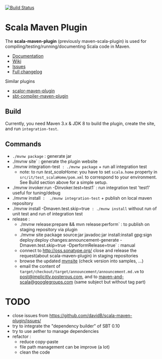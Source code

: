 [![Build Status](https://travis-ci.org/davidB/scala-maven-plugin.svg?branch=master)](https://travis-ci.org/davidB/scala-maven-plugin)

Scala Maven Plugin
==================

The **scala-maven-plugin** (previously maven-scala-plugin) is used for compiling/testing/running/documenting Scala code in Maven.
* [Documentation](https://davidb.github.io/scala-maven-plugin/index.html)
* [Wiki](https://github.com/davidB/scala-maven-plugin/wiki)
* [Issues](https://github.com/davidB/scala-maven-plugin/issues/)
* [Full changelog](https://davidb.github.io/scala-maven-plugin/changes-report.html)

Similar plugins
* [scalor-maven-plugin](https://github.com/random-maven/scalor-maven-plugin)
* [sbt-compiler-maven-plugin](https://github.com/sbt-compiler-maven-plugin/sbt-compiler-maven-plugin)

## Build

Currently, you need Maven 3.x & JDK 8 to build the plugin, create the site, and run `integration-test`.

## Commands

* `./mvnw package` : generate jar
* ./mvnw site` : generate the plugin website
* ./mvnw integration-test` : ./mvnw package` + run all integration test
  * note: to run _test\_scalaHome_: you have to set `scala.home` property in `src/it/test_scalaHome/pom.xml` to correspond to your environment.  See Build section above for a simple setup.
* ./mvnw invoker:run -Dinvoker.test=test1` : run integration test 'test1' useful for tuning/debug
* ./mvnw install` :  ./mvnw integration-test` + publish on local maven repository
* ./mvnw install -Dmaven.test.skip=true` : ./mvnw install` without run of unit test and run of integration test
* release :
  * ./mvnw release:prepare && mvn release:perform` : to publish on staging repository via plugin
  * ./mvnw site package source:jar javadoc:jar install:install gpg:sign deploy:deploy changes:announcement-generate -Dmaven.test.skip=true -DperformRelease=true` : manual
  * connect to http://oss.sonatype.org/ close and release the request(about scala-maven-plugin) in staging repositories
  * browse the updated [mvnsite](https://davidb.github.io/scala-maven-plugin/) (check version into samples, ...)
  * email the content of `target/checkout/target/announcement/announcement.md.vm` to post@implicitly.posterous.com, and to maven-and-scala@googlegroups.com (same subject but without tag part)
  
# TODO

* close issues from https://github.com/davidB/scala-maven-plugin/issues/
* try to integrate the "dependency builder" of SBT 0.10
* try to use aether to manage dependencies  
* refactor :
  * reduce copy-paste
  * file path management can be improve (a lot) 
  * clean the code
  
